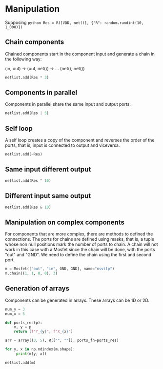 # Manipulation

Supposing `python Res = R([VDD, net()], {"R": random.randint(10, 1_000)})`

## Chain components

Chained components start in the component input and generate a chain in the following way:

(in, out) -> (out, net()) -> ... (net(), net())

```python 
netlist.add(Res * 3)
```

## Components in parallel

Components in parallel share the same input and output ports.

```python 
netlist.add(Res | 5)
```

## Self loop

A self loop creates a copy of the component and reverses the order of the ports, that is, input is connected to output and viceversa.

```python 
netlist.add(~Res)
```

## Same input different output

```python 
netlist.add(Res ^ 10)
```

## Different input same output

```python
netlist.add(Res & 10)
```

## Manipulation on complex components

For components that are more complex, there are methods to defined the connections.
The ports for chains are defined using masks, that is, a tuple whose non null
positions mark the number of ports to chain. A chain will not work in this case with a Mosfet since the chain will be done, with the ports "out" and "GND". We need to define the chain using the first and second port.

```python
m = Mosfet(["out", "in", GND, GND], name="nsvtlp")
m.chain((1, 1, 0, 0), 3)
```

## Generation of arrays

Components can be generated in arrays. These arrays can be 1D or 2D.

```python
num_y = 3
num_x = 5

def ports_res(p):
    x, y = p
    return [f"Y_{y}", f"X_{x}"]

arr = array((3, 5), R(["", ""]), ports_fn=ports_res)

for y, x in np.ndindex(m.shape):
     print(m[y, x])

netlist.add(m)
```
